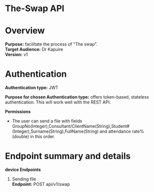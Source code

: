 # The-Swap API

# Overview 
**Purpose:** facilitate the process of "The swap".  
**Target Audience:** Dr Kapuire  
**Version:** v1

# Authentication
**Authentication type:** JWT

**Purpose for chosen Authentication type:** offers token-based, stateless authentication. This will work well with the REST API.

**Permissions**
- The user can send a file with fields GroupNo(Integer),Consultant/ClientName(String),Student#(Integer),Surname(String),FullName(String) and attendance rate%(double) in this order.
# Endpoint summary and details
**device Endpoints**
1. Sending file  
   **Endpoint:** POST api/v1/swap

